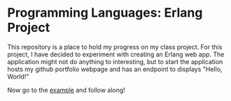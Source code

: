 # Programming Languages: Erlang Project
This repository is a place to hold my progress on my class project. For this project, I have decided to experiment with creating an Erlang web app. The application might not do anything to interesting, but to start the application hosts my github portfolio webpage and has an endpoint to displays "Hello, World!"

Now go to the [example](examples/web_server) and follow along!